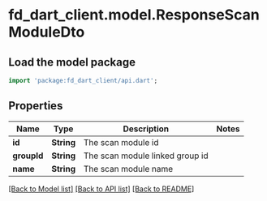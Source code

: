 # fd_dart_client.model.ResponseScanModuleDto

## Load the model package
```dart
import 'package:fd_dart_client/api.dart';
```

## Properties
Name | Type | Description | Notes
------------ | ------------- | ------------- | -------------
**id** | **String** | The scan module id | 
**groupId** | **String** | The scan module linked group id | 
**name** | **String** | The scan module name | 

[[Back to Model list]](../README.md#documentation-for-models) [[Back to API list]](../README.md#documentation-for-api-endpoints) [[Back to README]](../README.md)


